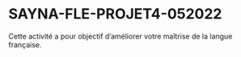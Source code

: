 # SAYNA-FLE-PROJET4-052022
Cette activité a pour objectif d’améliorer votre maîtrise de la langue française.
